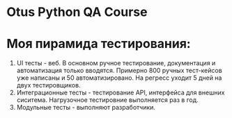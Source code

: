 Otus Python QA Course
=======
# Моя пирамида тестирования:

1. UI тесты -  веб. В основном ручное тестирование, документация и автоматизация только вводятся. Примерно 800 ручных тест-кейсов уже написаны и 50 автоматизировано. На регресс уходит 5 дней на двух тестировщиков. 
2. Интеграционные тесты - тестирование API, интерфейса для внешних сиситема. Нагрузочное тестировние выполняется раз в год. 
3. Модульные тесты - выполняют разработчики.
